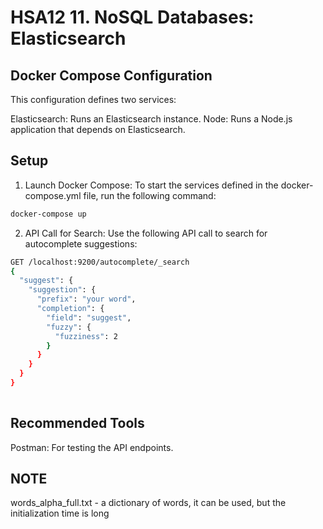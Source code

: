 # HSA12  11. NoSQL Databases: Elasticsearch

## Docker Compose Configuration

This configuration defines two services:

Elasticsearch: Runs an Elasticsearch instance.
Node: Runs a Node.js application that depends on Elasticsearch.

## Setup

1. Launch Docker Compose: To start the services defined in the docker-compose.yml file, run the following command:

````bash
docker-compose up
````

2. API Call for Search: Use the following API call to search for autocomplete suggestions:

````bash
GET /localhost:9200/autocomplete/_search
{
  "suggest": {
    "suggestion": {
      "prefix": "your word",
      "completion": {
        "field": "suggest",
        "fuzzy": {
          "fuzziness": 2
        }
      }
    }
  }
}
 
````

## Recommended Tools
Postman: For testing the API endpoints.

## NOTE
words_alpha_full.txt - a dictionary of words, it can be used, but the initialization time is long